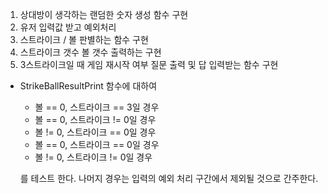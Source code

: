 1. 상대방이 생각하는 랜덤한 숫자 생성 함수 구현
2. 유저 입력값 받고 예외처리
3. 스트라이크 / 볼 판별하는 함수 구현
4. 스트라이크 갯수 볼 갯수 출력하는 구현
5. 3스트라이크일 때 게임 재시작 여부 질문 출력 및 답 입력받는 함수 구현



* StrikeBallResultPrint 함수에 대하여 
  - 볼 == 0, 스트라이크 == 3일 경우
  - 볼 == 0, 스트라이크 != 0일 경우
  - 볼 != 0, 스트라이크 == 0일 경우
  - 볼 == 0, 스트라이크 == 0일 경우
  - 볼 != 0, 스트라이크 != 0일 경우

  를 테스트 한다. 나머지 경우는 입력의 예외 처리 구간에서 제외될 것으로 간주한다.

